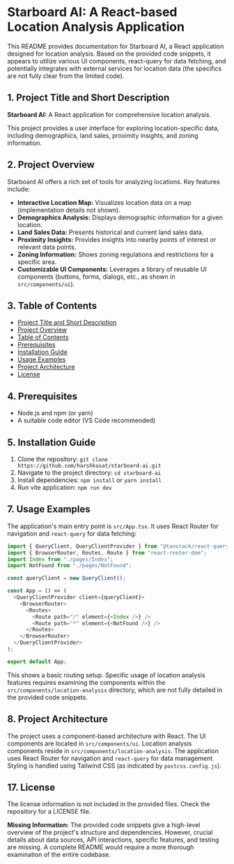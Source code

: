 # Starboard AI: A React-based Location Analysis Application

This README provides documentation for Starboard AI, a React application designed for location analysis.  Based on the provided code snippets, it appears to utilize various UI components, react-query for data fetching, and potentially integrates with external services for location data (the specifics are not fully clear from the limited code).

## 1. Project Title and Short Description

**Starboard AI:** A React application for comprehensive location analysis.

This project provides a user interface for exploring location-specific data, including demographics, land sales, proximity insights, and zoning information.


## 2. Project Overview

Starboard AI offers a rich set of tools for analyzing locations.  Key features include:

* **Interactive Location Map:**  Visualizes location data on a map (implementation details not shown).
* **Demographics Analysis:** Displays demographic information for a given location.
* **Land Sales Data:** Presents historical and current land sales data.
* **Proximity Insights:** Provides insights into nearby points of interest or relevant data points.
* **Zoning Information:** Shows zoning regulations and restrictions for a specific area.
* **Customizable UI Components:** Leverages a library of reusable UI components (buttons, forms, dialogs, etc., as shown in `src/components/ui`).


## 3. Table of Contents

* [Project Title and Short Description](#1-project-title-and-short-description)
* [Project Overview](#2-project-overview)
* [Table of Contents](#3-table-of-contents)
* [Prerequisites](#4-prerequisites)
* [Installation Guide](#5-installation-guide)
* [Usage Examples](#7-usage-examples)
* [Project Architecture](#8-project-architecture)
* [License](#17-license)


## 4. Prerequisites

* Node.js and npm (or yarn)
* A suitable code editor (VS Code recommended)


## 5. Installation Guide

1. Clone the repository: `git clone https://github.com/harshkasat/starboard-ai.git`
2. Navigate to the project directory: `cd starboard-ai`
3. Install dependencies: `npm install` or `yarn install`
4. Run vite application: `npm run dev`


## 7. Usage Examples

The application's main entry point is `src/App.tsx`.  It uses React Router for navigation and `react-query` for data fetching:

```typescript
import { QueryClient, QueryClientProvider } from "@tanstack/react-query";
import { BrowserRouter, Routes, Route } from "react-router-dom";
import Index from "./pages/Index";
import NotFound from "./pages/NotFound";

const queryClient = new QueryClient();

const App = () => (
  <QueryClientProvider client={queryClient}>
    <BrowserRouter>
      <Routes>
        <Route path="/" element={<Index />} />
        <Route path="*" element={<NotFound />} />
      </Routes>
    </BrowserRouter>
  </QueryClientProvider>
);

export default App;
```

This shows a basic routing setup.  Specific usage of location analysis features requires examining the components within the `src/components/location-analysis` directory, which are not fully detailed in the provided code snippets.


## 8. Project Architecture

The project uses a component-based architecture with React.  The UI components are located in `src/components/ui`.  Location analysis components reside in `src/components/location-analysis`.  The application uses React Router for navigation and `react-query` for data management.  Styling is handled using Tailwind CSS (as indicated by `postcss.config.js`).


## 17. License

The license information is not included in the provided files.  Check the repository for a LICENSE file.


**Missing Information:**  The provided code snippets give a high-level overview of the project's structure and dependencies.  However, crucial details about data sources, API interactions, specific features, and testing are missing.  A complete README would require a more thorough examination of the entire codebase.
